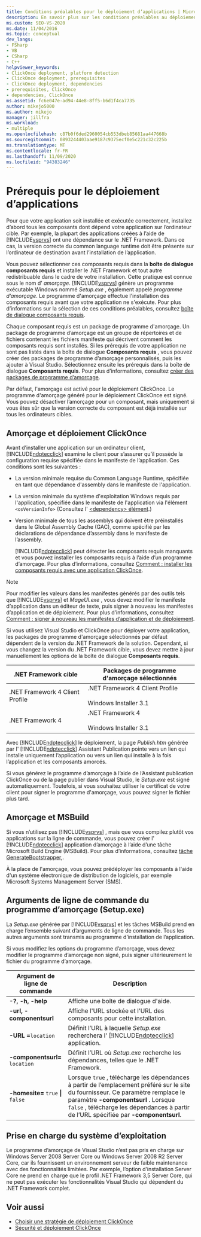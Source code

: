 ```yaml
---
title: Conditions préalables pour le déploiement d’applications | Microsoft Docs
description: En savoir plus sur les conditions préalables au déploiement pour vos applications, notamment l’utilisation de la boîte de dialogue composants requis et des packages du programme d’amorçage.
ms.custom: SEO-VS-2020
ms.date: 11/04/2016
ms.topic: conceptual
dev_langs:
- FSharp
- VB
- CSharp
- C++
helpviewer_keywords:
- ClickOnce deployment, platform detection
- ClickOnce deployment, prerequisites
- ClickOnce deployment, dependencies
- prerequisites, ClickOnce
- dependencies, ClickOnce
ms.assetid: fc6e047e-ad94-44e8-8ff5-b6d1f4ca7735
author: mikejo5000
ms.author: mikejo
manager: jillfra
ms.workload:
- multiple
ms.openlocfilehash: c87b0f6ded2960054cb553dbeb85681aa447668b
ms.sourcegitcommit: 0893244403aae9187c9375ecf0e5c221c32c225b
ms.translationtype: MT
ms.contentlocale: fr-FR
ms.lasthandoff: 11/09/2020
ms.locfileid: "94383246"
---
```

# <a name="application-deployment-prerequisites"></a>Prérequis pour le déploiement d’applications

Pour que votre application soit installée et exécutée correctement, installez d’abord tous les composants dont dépend votre application sur l’ordinateur cible. Par exemple, la plupart des applications créées à l’aide de [!INCLUDE[vsprvs](../code-quality/includes/vsprvs_md.md)] ont une dépendance sur le .NET Framework. Dans ce cas, la version correcte du common language runtime doit être présente sur l’ordinateur de destination avant l’installation de l’application.

 Vous pouvez sélectionner ces composants requis dans la **boîte de dialogue composants requis** et installer le .NET Framework et tout autre redistribuable dans le cadre de votre installation. Cette pratique est connue sous le nom d’ *amorçage*. [!INCLUDE[vsprvs](../code-quality/includes/vsprvs_md.md)] génère un programme exécutable Windows nommé *Setup.exe* , également appelé *programme d’amorçage*. Le programme d'amorçage effectue l'installation des composants requis avant que votre application ne s'exécute. Pour plus d’informations sur la sélection de ces conditions préalables, consultez [boîte de dialogue composants requis](../ide/reference/prerequisites-dialog-box.md).

 Chaque composant requis est un package de programme d'amorçage. Un package de programme d’amorçage est un groupe de répertoires et de fichiers contenant les fichiers manifeste qui décrivent comment les composants requis sont installés. Si les prérequis de votre application ne sont pas listés dans la boîte de dialogue **Composants requis** , vous pouvez créer des packages de programme d’amorçage personnalisés, puis les ajouter à Visual Studio. Sélectionnez ensuite les prérequis dans la boîte de dialogue **Composants requis**. Pour plus d’informations, consultez [créer des packages de programme d’amorçage](../deployment/creating-bootstrapper-packages.md).

 Par défaut, l'amorçage est activé pour le déploiement ClickOnce. Le programme d'amorçage généré pour le déploiement ClickOnce est signé. Vous pouvez désactiver l’amorçage pour un composant, mais uniquement si vous êtes sûr que la version correcte du composant est déjà installée sur tous les ordinateurs cibles.

## <a name="bootstrapping-and-clickonce-deployment"></a>Amorçage et déploiement ClickOnce
 Avant d’installer une application sur un ordinateur client, [!INCLUDE[ndptecclick](../deployment/includes/ndptecclick_md.md)] examine le client pour s’assurer qu’il possède la configuration requise spécifiée dans le manifeste de l’application. Ces conditions sont les suivantes :

- La version minimale requise du Common Language Runtime, spécifiée en tant que dépendance d'assembly dans le manifeste de l'application.

- La version minimale du système d'exploitation Windows requis par l'application, spécifiée dans le manifeste de l'application via l'élément `<osVersionInfo>` (Consultez l' [ \<dependency> élément](../deployment/dependency-element-clickonce-application.md).)

- Version minimale de tous les assemblys qui doivent être préinstallés dans le Global Assembly Cache (GAC), comme spécifié par les déclarations de dépendance d’assembly dans le manifeste de l’assembly.

  [!INCLUDE[ndptecclick](../deployment/includes/ndptecclick_md.md)] peut détecter les composants requis manquants et vous pouvez installer les composants requis à l’aide d’un programme d’amorçage. Pour plus d’informations, consultez [Comment : installer les composants requis avec une application ClickOnce](../deployment/how-to-install-prerequisites-with-a-clickonce-application.md).

> [!NOTE]
> Pour modifier les valeurs dans les manifestes générés par des outils tels que [!INCLUDE[vsprvs](../code-quality/includes/vsprvs_md.md)] et *MageUI.exe* , vous devez modifier le manifeste d’application dans un éditeur de texte, puis signer à nouveau les manifestes d’application et de déploiement. Pour plus d’informations, consultez [Comment : signer à nouveau les manifestes d’application et de déploiement](../deployment/how-to-re-sign-application-and-deployment-manifests.md).

 Si vous utilisez Visual Studio et ClickOnce pour déployer votre application, les packages de programme d'amorçage sélectionnés par défaut dépendent de la version du .NET Framework de la solution. Cependant, si vous changez la version du .NET Framework cible, vous devez mettre à jour manuellement les options de la boîte de dialogue **Composants requis**.

|.NET Framework cible|Packages de programme d'amorçage sélectionnés|
|---------------------------|------------------------------------|
|.NET Framework 4 Client Profile|.NET Framework 4 Client Profile<br /><br /> Windows Installer 3.1|
|.NET Framework 4|.NET Framework 4<br /><br /> Windows Installer 3.1|

 Avec [!INCLUDE[ndptecclick](../deployment/includes/ndptecclick_md.md)] le déploiement, la page *Publish.htm* générée par l' [!INCLUDE[ndptecclick](../deployment/includes/ndptecclick_md.md)] Assistant Publication pointe vers un lien qui installe uniquement l’application ou vers un lien qui installe à la fois l’application et les composants amorcés.

 Si vous générez le programme d’amorçage à l’aide de l’Assistant publication ClickOnce ou de la page publier dans Visual Studio, le *Setup.exe* est signé automatiquement. Toutefois, si vous souhaitez utiliser le certificat de votre client pour signer le programme d'amorçage, vous pouvez signer le fichier plus tard.

## <a name="bootstrapping-and-msbuild"></a>Amorçage et MSBuild
 Si vous n’utilisez pas [!INCLUDE[vsprvs](../code-quality/includes/vsprvs_md.md)] , mais que vous compilez plutôt vos applications sur la ligne de commande, vous pouvez créer l' [!INCLUDE[ndptecclick](../deployment/includes/ndptecclick_md.md)] application d’amorçage à l’aide d’une tâche Microsoft Build Engine (MSBuild). Pour plus d’informations, consultez [tâche GenerateBootstrapper,](../msbuild/generatebootstrapper-task.md).

 À la place de l'amorçage, vous pouvez prédéployer les composants à l'aide d'un système électronique de distribution de logiciels, par exemple Microsoft Systems Management Server (SMS).

## <a name="bootstrapper-setupexe-command-line-arguments"></a>Arguments de ligne de commande du programme d’amorçage (Setup.exe)
 La *Setup.exe* générée par [!INCLUDE[vsprvs](../code-quality/includes/vsprvs_md.md)] et les tâches MSBuild prend en charge l’ensemble suivant d’arguments de ligne de commande. Tous les autres arguments sont transmis au programme d’installation de l’application.

 Si vous modifiez les options du programme d’amorçage, vous devez modifier le programme d’amorçage non signé, puis signer ultérieurement le fichier du programme d’amorçage.

| Argument de ligne de commande | Description |
| - | - |
| **-?, -h, -help** | Affiche une boîte de dialogue d'aide. |
| **-url, -componentsurl** | Affiche l'URL stockée et l'URL des composants pour cette installation. |
| **-URL =**`location` | Définit l’URL à laquelle *Setup.exe* recherchera l' [!INCLUDE[ndptecclick](../deployment/includes/ndptecclick_md.md)] application. |
| **-componentsurl=** `location` | Définit l’URL où *Setup.exe* recherche les dépendances, telles que le .NET Framework. |
| **-homesite=** `true` **&#124;** `false` | Lorsque `true` , télécharge les dépendances à partir de l’emplacement préféré sur le site du fournisseur. Ce paramètre remplace le paramètre **-componentsurl** . Lorsque `false` , télécharge les dépendances à partir de l’URL spécifiée par **-componentsurl**. |

## <a name="operating-system-support"></a>Prise en charge du système d’exploitation
 Le programme d’amorçage de Visual Studio n’est pas pris en charge sur Windows Server 2008 Server Core ou Windows Server 2008 R2 Server Core, car ils fournissent un environnement serveur de faible maintenance avec des fonctionnalités limitées. Par exemple, l’option d’installation Server Core ne prend en charge que le profil .NET Framework 3,5 Server Core, qui ne peut pas exécuter les fonctionnalités Visual Studio qui dépendent du .NET Framework complet.

## <a name="see-also"></a>Voir aussi
- [Choisir une stratégie de déploiement ClickOnce](../deployment/choosing-a-clickonce-deployment-strategy.md)
- [Sécurité et déploiement ClickOnce](../deployment/clickonce-security-and-deployment.md)